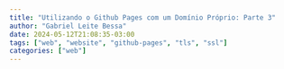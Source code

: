 ```yaml
---
title: "Utilizando o Github Pages com um Domínio Próprio: Parte 3"
author: "Gabriel Leite Bessa"
date: 2024-05-12T21:08:35-03:00
tags: ["web", "website", "github-pages", "tls", "ssl"]
categories: ["web"]
---
```


